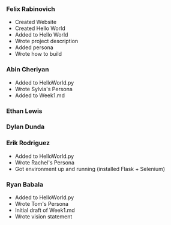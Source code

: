 ### Felix Rabinovich ###
- Created Website
- Created Hello World
- Added to Hello World
- Wrote project description
- Added persona
- Wrote how to build

### Abin Cheriyan ###
- Added to HelloWorld.py
- Wrote Sylvia's Persona
- Added to Week1.md
### Ethan Lewis ###

### Dylan Dunda ###

### Erik Rodriguez ###
- Added to HelloWorld.py
- Wrote Rachel's Persona
- Got environment up and running (installed Flask + Selenium)

### Ryan Babala ###
- Added to HelloWorld.py
- Wrote Tom's Persona
- Initial draft of Week1.md
- Wrote vision statement
